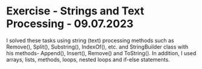# Exercise - Strings and Text Processing - 09.07.2023
I solved these tasks using string (text) processing methods such as Remove(), Split(), Substring(), IndexOf(), etc. and StringBuilder class with his methods- Append(), Insert(), Remove() and ToString(). In addition, I used arrays, lists, methods, loops, nested loops and if-else statements.
